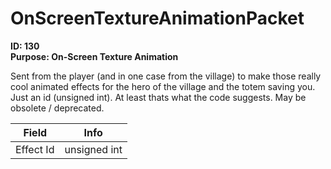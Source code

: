 # OnScreenTextureAnimationPacket

**ID: 130**  
**Purpose: On-Screen Texture Animation**  

Sent from the player (and in one case from the village) to make those really cool animated effects for the hero of the village and the totem saving you. Just an id (unsigned int). At least thats what the code suggests. May be obsolete / deprecated.

<table><thead><tr><th>Field</th><th>Info</th></tr></thead><tbody>
<tr><td>Effect Id</td><td>unsigned int</td></tr>
</tbody></table>
